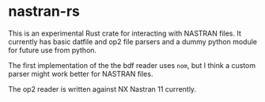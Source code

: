 # nastran-rs

This is an experimental Rust crate for interacting with NASTRAN files. It currently has basic
datfile and op2 file parsers and a dummy python module for future use from python.

The first implementation of the the bdf reader uses `nom`, but I think a custom parser might work better for 
NASTRAN files.

The op2 reader is written against NX Nastran 11 currently.
